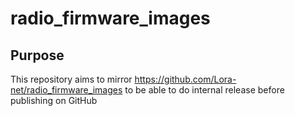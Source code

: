 # radio_firmware_images

## Purpose

This repository aims to mirror https://github.com/Lora-net/radio_firmware_images to be able to do internal release before publishing on GitHub
